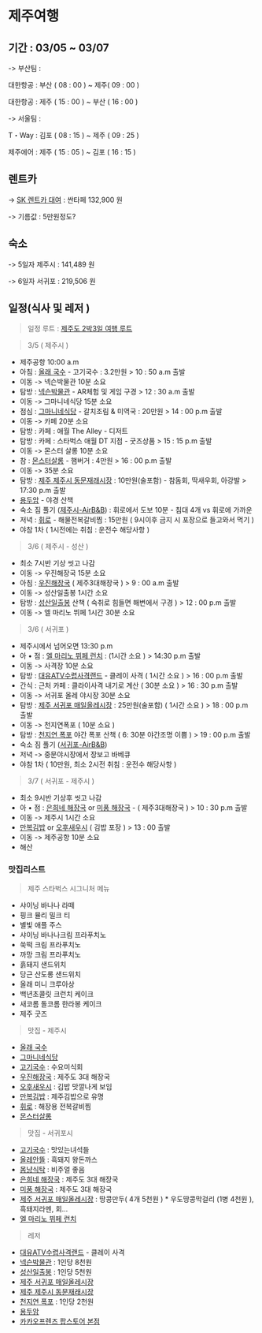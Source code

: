 # 제주여행
## 기간 : 03/05 ~ 03/07

-> 부산팀 : 

대한항공 : 부산 ( 08 : 00 ) ~ 제주( 09 : 00 )

대한항공 : 제주 ( 15 : 00 ) ~ 부산 ( 16 : 00 )

-> 서울팀 :

T・Way : 김포 ( 08 : 15 ) ~ 제주 ( 09 : 25 )

제주에어 : 제주 ( 15 : 05 ) ~ 김포 ( 16 : 15 )

## 렌트카

-> [SK 렌트카 대여](https://www.skcarrental.com/rent/index.do) : 싼타페 132,900 원

-> 기름값 : 5만원정도?

## 숙소

-> 5일자
	제주시 : 141,489 원
	
-> 6일자
	서귀포 : 219,506 원


## 일정(식사 및 레저 )

> 일정 루트 : [제주도 2박3일 여행 루트](https://goo.gl/maps/KeJRJQ4ZLB5vs3gL9)

> 3/5 ( 제주시 )

* 제주공항 10:00 a.m
* 아침 : [올래 국수](https://map.naver.com/v5/entry/place/11866447) - 고기국수 : 3.2만원 > 10 : 50 a.m 출발
* 이동 -> 넥슨박물관 10분 소요
* 탐방 : [넥슨박물관](https://map.naver.com/v5/entry/place/33907116) - AR체험 및 게임 구경  > 12 : 30 a.m 출발
* 이동 -> 그마니네식당 15분 소요
* 점심 : [그마니네식당](https://map.naver.com/v5/entry/place/32485033) - 갈치조림 & 미역국 : 20만원 > 14 : 00 p.m 출발
* 이동 -> 카페 20분 소요
* 탐방 : 카페 : 애월 The Alley - 디저트
* 탐방 : 카페 : 스타벅스 애월 DT 지점 - 굿즈상품 > 15 : 15 p.m 출발
* 이동 -> 몬스터 살롱 10분 소요
* 참 : [몬스터살롱](https://map.naver.com/v5/entry/place/35125037) - 햄버거 : 4만원 > 16 : 00 p.m 출발
* 이동 -> 35분 소요
* 탐방 : [제주 제주시 동문재래시장](https://map.naver.com/v5/entry/place/11616005) : 10만원(술포함) - 참돔회, 딱새우회, 아강발 > 17:30 p.m 출발
* [용두암](https://map.naver.com/v5/entry/place/13491801) - 야경 산책
* 숙소 짐 풀기 ([제주시-AirB&B](https://www.airbnb.co.kr/rooms/46473536)) : 휘로에서 도보 10분 - 침대 4개 vs 휘로에 가까운
* 저녁 : [휘로](https://map.naver.com/v5/entry/place/32162526) - 해물전복갈비찜 : 15만원 ( 9시이후 금지 시 포장으로 들고와서 먹기 )
* 야참 1차 ( 1시전에는 취침 : 운전수 해당사항 )

> 3/6 ( 제주시 - 성산 )

* 최소 7시반 기상 씻고 나감
* 이동 -> 우진해장국 15분 소요
* 아침 : [우진해장국](https://map.naver.com/v5/entry/place/13418405) ( 제주3대해장국 ) > 9 : 00 a.m 출발
* 이동 -> 성산일출봉 1시간 소요
* 탐방 : [성산일출봉](https://map.naver.com/v5/entry/place/11491438) 산책 ( 숙취로 힘들면 해변에서 구경 ) > 12 : 00 p.m 출발
* 이동 -> 엘 마리노 뷔페 1시간 30분 소요

> 3/6 ( 서귀포 )

* 제주시에서 넘어오면 13:30 p.m
* 아 • 점 : [엘 마리노 뷔페 런치](https://map.naver.com/v5/entry/place/37912630) : (1시간 소요 ) > 14:30 p.m 출발
* 이동 -> 사격장 10분 소요
* 탐방 : [대유ATV수렵사격랜드](https://www.nimotour.com/?pn=product.view&pcode=S6794522) - 클레이 사격 ( 1시간 소요 ) > 16 : 00 p.m 출발
* 간식 : 근처 카페 : 클라이사격 내기로 계산 ( 30분 소요 ) > 16 : 30 p.m 출발
* 이동 -> 서귀포 올레 야시장 30분 소요
* 탐방 : [제주 서귀포 매일올레시장](https://map.naver.com/v5/entry/place/13571992) : 25만원(술포함) ( 1시간 소요 ) > 18 : 00 p.m  출발
* 이동 -> 천지연폭포 ( 10분 소요 )
* 탐방 : [천지연 폭포](https://map.naver.com/v5/entry/place/11491638) 야간 폭포 산책 ( 6: 30분 야간조명 이쁨 ) > 19 : 00 p.m 출발
* 숙소 짐 풀기 ([서귀포-AirB&B](https://www.airbnb.co.kr/rooms/27639286))
* 저녁 -> 중문야시장에서 장보고 바베큐
* 야참 1차  ( 10만원, 최소 2시전 취침 : 운전수 해당사항 )

> 3/7 ( 서귀포 - 제주시 )

* 최소 9시반 기상후 씻고 나감
* 아 • 점 : [은희네 해장국](https://map.naver.com/v5/entry/place/1596680288) or [미풍 해장국](https://map.naver.com/v5/entry/place/790734271) - ( 제주3대해장국 ) > 10 : 30 p.m 출발
* 이동 -> 제주시 1시간 소요
* [만복김밥](https://map.naver.com/v5/entry/place/1546323950) or [오후새우시](https://map.naver.com/v5/entry/place/1243200197?) ( 김밥 포장 ) > 13 : 00 출발
* 이동 -> 제주공항 10분 소요
* 해산

### 맛집리스트

>  제주 스타벅스 시그니처 메뉴
* 샤이닝 바나나 라떼
* 핑크 뮬리 밀크 티
* 별빛 애플 주스
* 샤이닝 바나나크림 프라푸치노
* 쑥떡 크림 프라푸치노
* 까망 크림 프라푸치노
* 흙돼지 샌드위치
* 당근 산도롱 샌드위치
* 올래 미니 크루아상
* 백년초콜릿 크런치 케이크
* 새코롬 돌코롬 한라봉 케이크
* 제주 굿즈

> 맛집 - 제주시

* [올래 국수](https://map.naver.com/v5/entry/place/11866447)
* [그마니네식당](https://map.naver.com/v5/entry/place/32485033)
* [고기국수](https://map.naver.com/v5/entry/place/11866447) : 수요미식회
* [우진해장국](https://map.naver.com/v5/entry/place/13418405) : 제주도 3대 해장국
* [오후새우시](https://map.naver.com/v5/entry/place/1243200197?) : 김밥 맛깔나게 보임
* [만복김밥](https://map.naver.com/v5/entry/place/1546323950) : 제주김밥으로 유명
* [휘로](https://map.naver.com/v5/entry/place/32162526) : 해장용 전복갈비찜
* [몬스터살롱](https://map.naver.com/v5/entry/place/35125037)

> 맛집 - 서귀포시

* [고기국수](https://map.naver.com/v5/entry/place/16928656) : 맛있는녀석들
* [올레안뜰](https://map.naver.com/v5/entry/place/35117667) : 흑돼지 왕돈까스
* [몸냥식탁](https://map.naver.com/v5/entry/place/1354284057) : 비주얼 좋음
* [은희네 해장국](https://map.naver.com/v5/entry/place/1596680288) : 제주도 3대 해장국
* [미풍 해장국](https://map.naver.com/v5/entry/place/790734271) : 제주도 3대 해장국
* [제주 서귀포 매일올레시장](https://map.naver.com/v5/entry/place/13571992) : 땅콩만두( 4개 5천원 ) * 우도땅콩막걸리 (1병 4천원 ), 흑돼지라멘, 회...
* [엘 마리노 뷔페 런치](https://map.naver.com/v5/entry/place/37912630)


> 레저

* [대유ATV수렵사격랜드](https://www.nimotour.com/?pn=product.view&pcode=S6794522) - 클레이 사격 
* [넥슨박물관](https://map.naver.com/v5/entry/place/33907116) : 1인당 8천원
* [성산일출봉](https://map.naver.com/v5/entry/place/11491438) : 1인당 5천원
* [제주 서귀포 매일올레시장](https://map.naver.com/v5/entry/place/13571992)
* [제주 제주시 동문재래시장](https://map.naver.com/v5/entry/place/11616005)
* [천지연 폭포](https://map.naver.com/v5/entry/place/11491638) : 1인당 2천원
* [용두암](https://map.naver.com/v5/entry/place/13491801)
* [카카오프렌즈 팝스토어 본점](https://map.naver.com/v5/entry/place/1982149700)
